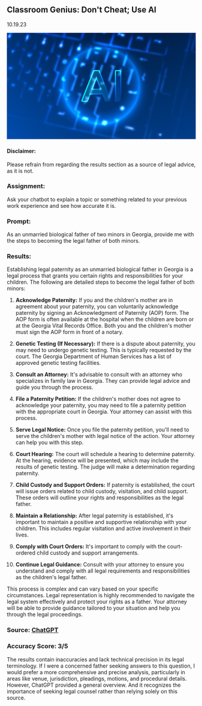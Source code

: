 ## Classroom Genius: Don't Cheat; Use AI 

10.19.23

![AI photo](photos/AI_photo.jpg)

#### Disclaimer:  
 Please refrain from regarding the results section as a source of legal advice, as it is not.

### Assignment: 
Ask your chatbot to explain a topic or something related to your previous work experience and see how accurate it is.

### Prompt:

As an unmarried biological father of two minors in Georgia, provide me with the steps to becoming the legal father of both minors.

### Results:

Establishing legal paternity as an unmarried biological father in Georgia is a legal process that grants you certain rights and responsibilities for your children. The following are detailed steps to become the legal father of both minors:

1. **Acknowledge Paternity:**
   If you and the children's mother are in agreement about your paternity, you can voluntarily acknowledge paternity by signing an Acknowledgment of Paternity (AOP) form. The AOP form is often available at the hospital when the children are born or at the Georgia Vital Records Office. Both you and the children's mother must sign the AOP form in front of a notary.

2. **Genetic Testing (If Necessary):**
   If there is a dispute about paternity, you may need to undergo genetic testing. This is typically requested by the court. The Georgia Department of Human Services has a list of approved genetic testing facilities.

3. **Consult an Attorney:**
   It's advisable to consult with an attorney who specializes in family law in Georgia. They can provide legal advice and guide you through the process.

4. **File a Paternity Petition:**
   If the children's mother does not agree to acknowledge your paternity, you may need to file a paternity petition with the appropriate court in Georgia. Your attorney can assist with this process.

5. **Serve Legal Notice:**
   Once you file the paternity petition, you'll need to serve the children's mother with legal notice of the action. Your attorney can help you with this step.

6. **Court Hearing:**
   The court will schedule a hearing to determine paternity. At the hearing, evidence will be presented, which may include the results of genetic testing. The judge will make a determination regarding paternity.

7. **Child Custody and Support Orders:**
   If paternity is established, the court will issue orders related to child custody, visitation, and child support. These orders will outline your rights and responsibilities as the legal father.

8. **Maintain a Relationship:**
   After legal paternity is established, it's important to maintain a positive and supportive relationship with your children. This includes regular visitation and active involvement in their lives.

9. **Comply with Court Orders:**
   It's important to comply with the court-ordered child custody and support arrangements.

10. **Continue Legal Guidance:**
    Consult with your attorney to ensure you understand and comply with all legal requirements and responsibilities as the children's legal father.

This process is complex and can vary based on your specific circumstances. Legal representation is highly recommended to navigate the legal system effectively and protect your rights as a father. Your attorney will be able to provide guidance tailored to your situation and help you through the legal proceedings.


### Source: [ChatGPT](https://chat.openai.com/)

### Accuracy Score: 3/5 

The results contain inaccuracies and lack technical precision in its legal terminology. If I were a concerned father seeking answers to this question, I would prefer a more comprehensive and precise analysis, particularly in areas like venue, jurisdiction, pleadings, motions, and procedural details. However, ChatGPT provided a general overview. And it recognizes the importance of seeking legal counsel rather than relying solely on this source.

